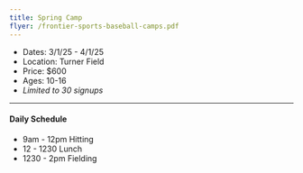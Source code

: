 ```yaml
---
title: Spring Camp
flyer: /frontier-sports-baseball-camps.pdf
---
```

* Dates: 3/1/25 - 4/1/25
* Location: Turner Field
* Price: $600
* Ages: 10-16
* *Limited to 30 signups*

- - -

#### Daily Schedule

* 9am - 12pm Hitting
* 12 - 1230 Lunch
* 1230 - 2pm Fielding
